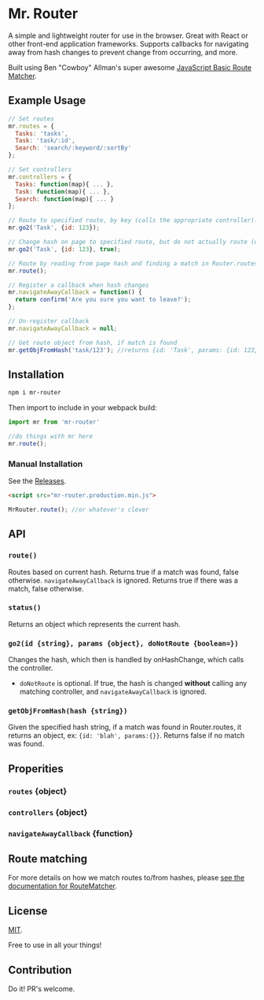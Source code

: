 # Mr. Router
A simple and lightweight router for use in the browser. Great with React or other front-end application frameworks. Supports callbacks for navigating away from hash changes to prevent change from occurring, and more.

Built using Ben "Cowboy" Allman's super awesome [JavaScript Basic Route Matcher](https://github.com/cowboy/javascript-route-matcher).

## Example Usage

```javascript
// Set routes
mr.routes = {
  Tasks: 'tasks',
  Task: 'task/:id',
  Search: 'search/:keyword/:sortBy'
};

// Set controllers
mr.controllers = {
  Tasks: function(map){ ... },
  Task: function(map){ ... },
  Search: function(map){ ... }
};

// Route to specified route, by key (calls the appropriate controller).
mr.go2('Task', {id: 123});

// Change hash on page to specified route, but do not actually route (does not call the controller).
mr.go2('Task', {id: 123}, true);

// Route by reading from page hash and finding a match in Router.routes.
mr.route();

// Register a callback when hash changes
mr.navigateAwayCallback = function() {
  return confirm('Are you sure you want to leave?');
};

// Un-register callback
mr.navigateAwayCallback = null;

// Get route object from hash, if match is found
mr.getObjFromHash('task/123'); //returns {id: 'Task', params: {id: 123}}
```

## Installation

```bash
npm i mr-router
```

Then import to include in your webpack build:

```javascript
import mr from 'mr-router'

//do things with mr here
mr.route();
```

### Manual Installation

See the [Releases](https://github.com/mhweiner/mr-router/releases).

```html
<script src="mr-router.production.min.js">
```
```javascript
MrRouter.route(); //or whatever's clever
```

## API

### `route()`

Routes based on current hash. Returns true if a match was found, false otherwise. `navigateAwayCallback` is ignored.
Returns true if there was a match, false otherwise.

### `status()`

Returns an object which represents the current hash.

### `go2(id {string}, params {object}, doNotRoute {boolean=})`

Changes the hash, which then is handled by onHashChange, which calls the controller.
- `doNotRoute` is optional. If true, the hash is changed **without** calling any matching controller, and `navigateAwayCallback` is ignored.

### `getObjFromHash(hash {string})`

Given the specified hash string, if a match was found in Router.routes, it returns an object, ex: `{id: 'blah', params:{}}`. Returns false if no
match was found.

## Properities

### `routes` {object}
### `controllers` {object}
### `navigateAwayCallback` {function}

## Route matching

For more details on how we match routes to/from hashes, please [see the documentation for RouteMatcher](https://github.com/cowboy/javascript-route-matcher).

## License

[MIT](https://github.com/mhweiner/mr-router/blob/master/LICENSE).

Free to use in all your things!

## Contribution

Do it! PR's welcome.
